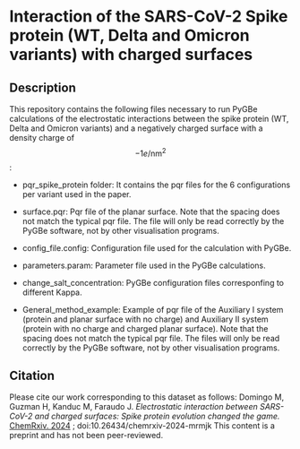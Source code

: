 # Interaction of the SARS-CoV-2 Spike protein (WT, Delta and Omicron variants) with charged surfaces
## Description
This repository contains the following files necessary to run PyGBe calculations of the electrostatic interactions between the spike protein (WT, Delta and Omicron variants) and a negatively charged surface with a density charge of $$-1e/\text{nm}^2$$:


- pqr_spike_protein folder: It contains the pqr files for the 6 configurations per variant used in the paper.

- surface.pqr: Pqr file of the planar surface. Note that the spacing does not match the typical pqr file. The file will only be read correctly by the PyGBe software, not by other visualisation programs.
- config_file.config: Configuration file used for the calculation with PyGBe.

- parameters.param: Parameter file used in the PyGBe calculations.

- change_salt_concentration: PyGBe configuration files corresponfing to different Kappa.

- General_method_example: Example of pqr file of the Auxiliary I system (protein and planar surface with no charge) and Auxiliary II system (protein with no charge and charged planar surface). Note that the spacing does not match the typical pqr file. The files will only be read correctly by the PyGBe software, not by other visualisation programs. 

## Citation

Please cite our work corresponding to this dataset as follows:
Domingo M, Guzman H, Kanduc M, Faraudo J. *Electrostatic interaction between SARS-CoV-2 and charged surfaces: Spike protein evolution changed the game.* [ChemRxiv. 2024](https://chemrxiv.org/engage/chemrxiv/article-details/66f19a2acec5d6c142f9dbe7) ; doi:10.26434/chemrxiv-2024-mrmjk This content is a preprint and has not been peer-reviewed.
